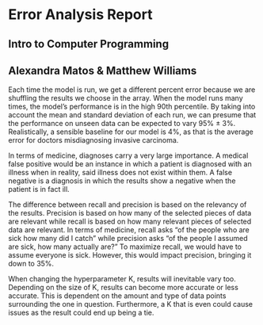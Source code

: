 # Error Analysis Report

## Intro to Computer Programming

## Alexandra Matos & Matthew Williams

Each time the model is run, we get a different percent error because we are shuffling the results we choose in the array. When the model runs many times, the model’s performance is in the high 90th percentile. By taking into account the mean and standard deviation of each run, we can presume that the performance on unseen data can be expected to vary 95% ± 3%. Realistically, a sensible baseline for our model is 4%, as that is the average error for doctors misdiagnosing invasive carcinoma. 
 
In terms of medicine, diagnoses carry a very large importance. A medical false positive would be an instance in which a patient is diagnosed with an illness when in reality, said illness does not exist within them. A false negative is a diagnosis in which the results show a negative when the patient is in fact ill. 
 
The difference between recall and precision is based on the relevancy of the results. Precision is based on how many of the selected pieces of data are relevant while recall is based on how many relevant pieces of selected data are relevant. In terms of medicine, recall asks “of the people who are sick how many did I catch” while precision asks “of the people I assumed are sick, how many actually are?”  To maximize recall, we would have to assume everyone is sick. However, this would impact precision, bringing it down to 35%. 
 
When changing the hyperparameter K, results will inevitable vary too. Depending on the size of K, results can become more accurate or less accurate. This is dependent on the amount and type of data points surrounding the one in question. Furthermore, a K that is even could cause issues as the result could end up being a tie. 
 

